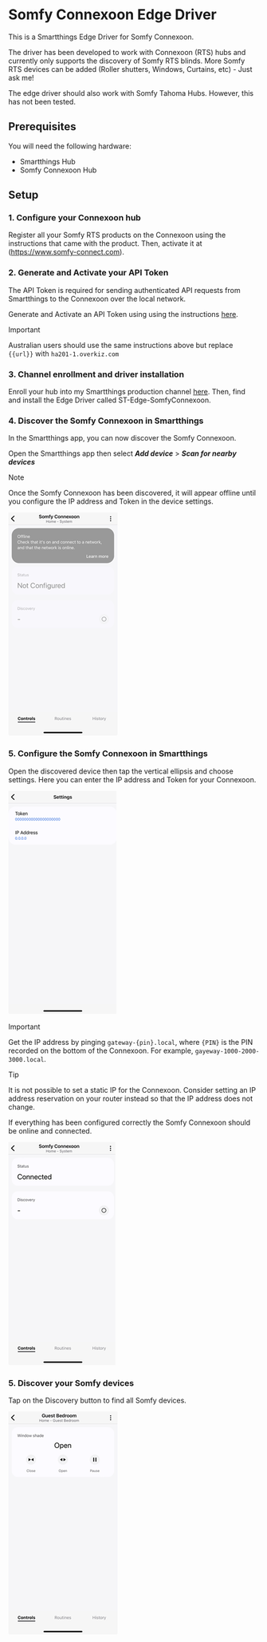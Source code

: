 # Somfy Connexoon Edge Driver
This is a Smartthings Edge Driver for Somfy Connexoon. 

The driver has been developed to work with Connexoon (RTS) hubs and currently only supports the discovery of Somfy RTS blinds. More Somfy RTS devices can be added (Roller shutters, Windows, Curtains, etc) - Just ask me!

The edge driver should also work with Somfy Tahoma Hubs. However, this has not been tested.

## Prerequisites

You will need the following hardware:
- Smartthings Hub
- Somfy Connexoon Hub

## Setup

### 1. Configure your Connexoon hub 

Register all your Somfy RTS products on the Connexoon using the instructions that came with the product. Then, activate it at (https://www.somfy-connect.com).

### 2. Generate and Activate your API Token

The API Token is required for sending authenticated API requests from Smartthings to the Connexoon over the local network.

Generate and Activate an API Token using using the instructions [here](https://github.com/Somfy-Developer/Somfy-TaHoma-Developer-Mode).

> [!IMPORTANT]
> Australian users should use the same instructions above but replace `{{url}}` with `ha201-1.overkiz.com`

### 3. Channel enrollment and driver installation

Enroll your hub into my Smartthings production channel [here](https://callaway.smartthings.com/channels/d9a44c51-f5db-4849-81a6-dc7c6b3540ff). Then, find and install the Edge Driver called ST-Edge-SomfyConnexoon.

### 4. Discover the Somfy Connexoon in Smartthings

In the Smartthings app, you can now discover the Somfy Connexoon.

Open the Smartthings app then select ***Add device*** > ***Scan for nearby devices*** 

> [!NOTE]
> Once the Somfy Connexoon has been discovered, it will appear offline until you configure the IP address and Token in the device settings.

![Screenshot of Somfy Connexoon device not configured and offline](assets/images/screenshot_connexoon-notconfigured.png)

### 5. Configure the Somfy Connexoon in Smartthings

Open the discovered device then tap the vertical ellipsis and choose settings. Here you can enter the IP address and Token for your Connexoon.  
  
![Screenshot of Somfy Connexoon device settings](assets/images/screenshot_connexoon-settings.png)

> [!IMPORTANT]
> Get the IP address by pinging `gateway-{pin}.local`, where `{PIN}` is the PIN recorded on the bottom of the Connexoon. For example, `gayeway-1000-2000-3000.local`. 

> [!TIP]
> It is not possible to set a static IP for the Connexoon. Consider setting an IP address reservation on your router instead so that the IP address does not change.

If everything has been configured correctly the Somfy Connexoon should be online and connected.  
  
![Screenshot of Somfy Connexoon device online and connected](assets/images/screenshot_connexoon-connected.png)

### 5. Discover your Somfy devices

Tap on the Discovery button to find all Somfy devices.  
  
![Screenshot of Somfy Blind](assets/images/screenshot_blind.png)

